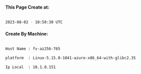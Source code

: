 
   
#### This Page Create at:

```bash

2023-08-02 - 10:50:30 UTC

```

#### Create By Machine:

```bash

Host Name : fv-az256-765

platform  : Linux-5.15.0-1041-azure-x86_64-with-glibc2.35

Ip Local  : 10.1.0.151

```

